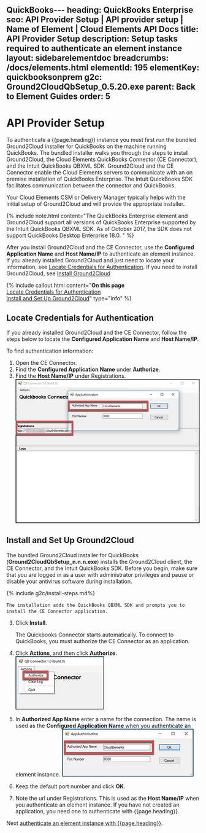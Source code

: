 QuickBooks---
heading: QuickBooks Enterprise
seo: API Provider Setup | API provider setup | Name of Element | Cloud Elements API Docs
title: API Provider Setup
description: Setup tasks required to authenticate an element instance
layout: sidebarelementdoc
breadcrumbs: /docs/elements.html
elementId: 195
elementKey: quickbooksonprem
g2c: Ground2CloudQbSetup_0.5.20.exe
parent: Back to Element Guides
order: 5
---

# API Provider Setup

To authenticate a {{page.heading}} instance you must first run the bundled Ground2Cloud installer for QuickBooks on the machine running QuickBooks. The bundled installer walks you through the steps to install Ground2Cloud, the Cloud Elements QuickBooks Connector (CE Connector), and the Intuit QuickBooks QBXML SDK. Ground2Cloud and the CE Connector enable the Cloud Elements servers to communicate with an on premise installation of QuickBooks Enterprise. The Intuit QuickBooks SDK facilitates communication between the connector and QuickBooks.

Your Cloud Elements CSM or Delivery Manager typically helps with the initial setup of Ground2Cloud and will provide the appropriate installer.

{% include note.html content="The QuickBooks Enterprise element and Ground2Cloud support all versions of QuickBooks Enterprise supported by the Intuit QuickBooks QBXML SDK. As of October 2017, the SDK does not support QuickBooks Desktop Enterprise 18.0. " %}

After you install Ground2Cloud and the CE Connector, use the **Configured Application Name** and **Host Name/IP** to authenticate an element instance. If you already installed Ground2Cloud and just need to locate your information, see [Locate Credentials for Authentication](#locate-credentials-for-authentication). If you need to install Ground2Cloud, see [Install Ground2Cloud](#install-and-set-up-ground2cloud)

{% include callout.html content="<strong>On this page</strong></br><a href=#locate-credentials-for-authentication>Locate Credentials for Authentication</a></br><a href=#install-and-set-up-ground2Cloud>Install and Set Up Ground2Cloud</a>" type="info" %}

## Locate Credentials for Authentication

If you already installed Ground2Cloud and the CE Connector, follow the steps below to locate the **Configured Application Name** and **Host Name/IP**.

To find authentication information:

1. Open the CE Connector.
2. Find the **Configured Application Name** under **Authorize**.
3. Find the **Host Name/IP** under Registrations.
![Authentication Information](img/info.png)

## Install and Set Up Ground2Cloud

The bundled Ground2Cloud installer for QuickBooks (**Ground2CloudQbSetup_n.n.n.exe**) installs the Ground2Cloud client, the CE Connector, and the Intuit QuickBooks SDK. Before you begin, make sure that you are logged in as a user with administrator privileges and pause or disable your antivirus software during installation.

{% include g2c/install-steps.md%}

    The installation adds the QuickBooks QBXML SDK and prompts you to install the CE Connector application.

3. Click **Install**.

    The Quickbooks Connector starts automatically. To connect to QuickBooks, you must authorize the CE Connector as an application.

4. Click **Actions**, and then click **Authorize**.
![Authorize](img/authorize.png)
4. In **Authorized App Name** enter a name for the connection. The name is used as the **Configured Application Name** when you authenticate an element instance.
![Authorization Window](img/auth-window.png)
5. Keep the default port number and click **OK**.
6. Note the url under Registrations. This is used as the **Host Name/IP** when you authenticate an element instance.
If you have not created an application, you need one to authenticate with {{page.heading}}.

Next [authenticate an element instance with {{page.heading}}](authenticate.html).
